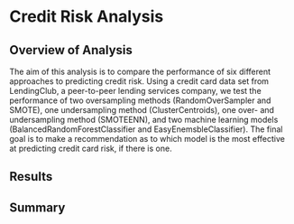 # Credit Risk Analysis

## Overview of Analysis

The aim of this analysis is to compare the performance of six different approaches to predicting credit risk. Using a credit card data set from LendingClub, a peer-to-peer lending services company, we test the performance of two oversampling methods (RandomOverSampler and SMOTE), one undersampling method (ClusterCentroids), one over- and undersampling method (SMOTEENN), and two machine learning models (BalancedRandomForestClassifier and EasyEnemsbleClassifier). The final goal is to make a recommendation as to which model is the most effective at predicting credit card risk, if there is one.

## Results

## Summary

